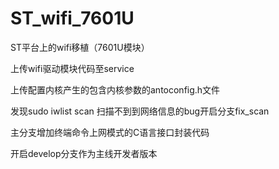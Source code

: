 ST_wifi_7601U
=============

ST平台上的wifi移植（7601U模块）

上传wifi驱动模块代码至service

上传配置内核产生的包含内核参数的antoconfig.h文件

发现sudo iwlist scan 扫描不到到网络信息的bug开启分支fix_scan

主分支增加终端命令上网模式的C语言接口封装代码

开启develop分支作为主线开发者版本


